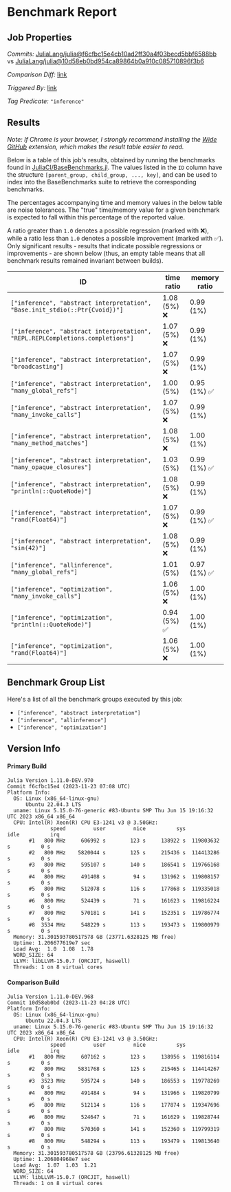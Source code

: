 # Benchmark Report

## Job Properties

*Commits:* [JuliaLang/julia@f6cfbc15e4cb10ad2ff30a4f03becd5bbf6588bb](https://github.com/JuliaLang/julia/commit/f6cfbc15e4cb10ad2ff30a4f03becd5bbf6588bb) vs [JuliaLang/julia@10d58eb0bd954ca89864b0a910c085710896f3b6](https://github.com/JuliaLang/julia/commit/10d58eb0bd954ca89864b0a910c085710896f3b6)

*Comparison Diff:* [link](https://github.com/JuliaLang/julia/compare/10d58eb0bd954ca89864b0a910c085710896f3b6..f6cfbc15e4cb10ad2ff30a4f03becd5bbf6588bb)

*Triggered By:* [link](https://github.com/JuliaLang/julia/pull/52284)

*Tag Predicate:* `"inference"`

## Results

*Note: If Chrome is your browser, I strongly recommend installing the [Wide GitHub](https://chrome.google.com/webstore/detail/wide-github/kaalofacklcidaampbokdplbklpeldpj?hl=en)
extension, which makes the result table easier to read.*

Below is a table of this job's results, obtained by running the benchmarks found in
[JuliaCI/BaseBenchmarks.jl](https://github.com/JuliaCI/BaseBenchmarks.jl). The values
listed in the `ID` column have the structure `[parent_group, child_group, ..., key]`,
and can be used to index into the BaseBenchmarks suite to retrieve the corresponding
benchmarks.

The percentages accompanying time and memory values in the below table are noise tolerances. The "true"
time/memory value for a given benchmark is expected to fall within this percentage of the reported value.

A ratio greater than `1.0` denotes a possible regression (marked with :x:), while a ratio less
than `1.0` denotes a possible improvement (marked with :white_check_mark:). Only significant results - results
that indicate possible regressions or improvements - are shown below (thus, an empty table means that all
benchmark results remained invariant between builds).

| ID | time ratio | memory ratio |
|----|------------|--------------|
| `["inference", "abstract interpretation", "Base.init_stdio(::Ptr{Cvoid})"]` | 1.08 (5%) :x: | 0.99 (1%)  |
| `["inference", "abstract interpretation", "REPL.REPLCompletions.completions"]` | 1.07 (5%) :x: | 0.99 (1%)  |
| `["inference", "abstract interpretation", "broadcasting"]` | 1.07 (5%) :x: | 0.99 (1%)  |
| `["inference", "abstract interpretation", "many_global_refs"]` | 1.00 (5%)  | 0.95 (1%) :white_check_mark: |
| `["inference", "abstract interpretation", "many_invoke_calls"]` | 1.07 (5%) :x: | 0.99 (1%)  |
| `["inference", "abstract interpretation", "many_method_matches"]` | 1.08 (5%) :x: | 1.00 (1%)  |
| `["inference", "abstract interpretation", "many_opaque_closures"]` | 1.03 (5%)  | 0.99 (1%) :white_check_mark: |
| `["inference", "abstract interpretation", "println(::QuoteNode)"]` | 1.08 (5%) :x: | 0.99 (1%)  |
| `["inference", "abstract interpretation", "rand(Float64)"]` | 1.07 (5%) :x: | 0.99 (1%) :white_check_mark: |
| `["inference", "abstract interpretation", "sin(42)"]` | 1.08 (5%) :x: | 0.99 (1%)  |
| `["inference", "allinference", "many_global_refs"]` | 1.01 (5%)  | 0.97 (1%) :white_check_mark: |
| `["inference", "optimization", "many_invoke_calls"]` | 1.06 (5%) :x: | 1.00 (1%)  |
| `["inference", "optimization", "println(::QuoteNode)"]` | 0.94 (5%) :white_check_mark: | 1.00 (1%)  |
| `["inference", "optimization", "rand(Float64)"]` | 1.06 (5%) :x: | 1.00 (1%)  |

## Benchmark Group List

Here's a list of all the benchmark groups executed by this job:

- `["inference", "abstract interpretation"]`
- `["inference", "allinference"]`
- `["inference", "optimization"]`

## Version Info

#### Primary Build

```
Julia Version 1.11.0-DEV.970
Commit f6cfbc15e4 (2023-11-23 07:08 UTC)
Platform Info:
  OS: Linux (x86_64-linux-gnu)
      Ubuntu 22.04.3 LTS
  uname: Linux 5.15.0-76-generic #83-Ubuntu SMP Thu Jun 15 19:16:32 UTC 2023 x86_64 x86_64
  CPU: Intel(R) Xeon(R) CPU E3-1241 v3 @ 3.50GHz: 
              speed         user         nice          sys         idle          irq
       #1   800 MHz     606992 s        123 s     138922 s  119803632 s          0 s
       #2   800 MHz    5820044 s        125 s     215436 s  114413286 s          0 s
       #3   800 MHz     595107 s        140 s     186541 s  119766168 s          0 s
       #4   800 MHz     491408 s         94 s     131962 s  119808157 s          0 s
       #5   800 MHz     512078 s        116 s     177868 s  119335018 s          0 s
       #6   800 MHz     524439 s         71 s     161623 s  119816224 s          0 s
       #7   800 MHz     570181 s        141 s     152351 s  119786774 s          0 s
       #8  3534 MHz     548229 s        113 s     193473 s  119800979 s          0 s
  Memory: 31.301593780517578 GB (23771.6328125 MB free)
  Uptime: 1.206677619e7 sec
  Load Avg:  1.0  1.08  1.78
  WORD_SIZE: 64
  LLVM: libLLVM-15.0.7 (ORCJIT, haswell)
  Threads: 1 on 8 virtual cores

```

#### Comparison Build

```
Julia Version 1.11.0-DEV.968
Commit 10d58eb0bd (2023-11-23 04:28 UTC)
Platform Info:
  OS: Linux (x86_64-linux-gnu)
      Ubuntu 22.04.3 LTS
  uname: Linux 5.15.0-76-generic #83-Ubuntu SMP Thu Jun 15 19:16:32 UTC 2023 x86_64 x86_64
  CPU: Intel(R) Xeon(R) CPU E3-1241 v3 @ 3.50GHz: 
              speed         user         nice          sys         idle          irq
       #1   800 MHz     607162 s        123 s     138956 s  119816114 s          0 s
       #2   800 MHz    5831768 s        125 s     215465 s  114414267 s          0 s
       #3  3523 MHz     595724 s        140 s     186553 s  119778269 s          0 s
       #4   800 MHz     491484 s         94 s     131966 s  119820799 s          0 s
       #5   800 MHz     512114 s        116 s     177874 s  119347696 s          0 s
       #6   800 MHz     524647 s         71 s     161629 s  119828744 s          0 s
       #7   800 MHz     570360 s        141 s     152360 s  119799319 s          0 s
       #8   800 MHz     548294 s        113 s     193479 s  119813640 s          0 s
  Memory: 31.301593780517578 GB (23796.61328125 MB free)
  Uptime: 1.206804968e7 sec
  Load Avg:  1.07  1.03  1.21
  WORD_SIZE: 64
  LLVM: libLLVM-15.0.7 (ORCJIT, haswell)
  Threads: 1 on 8 virtual cores

```
